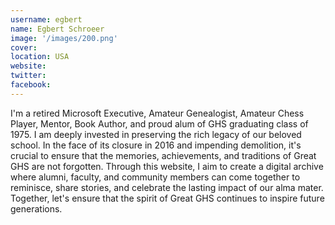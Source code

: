 ```yaml
---
username: egbert
name: Egbert Schroeer
image: '/images/200.png'
cover:
location: USA
website: 
twitter: 
facebook: 
---
```


I'm a retired Microsoft Executive, Amateur Genealogist, Amateur Chess Player, Mentor, Book Author, and proud alum of GHS graduating class of 1975. I am deeply invested in preserving the rich legacy of our beloved school. In the face of its closure in 2016 and impending demolition, it's crucial to ensure that the memories, achievements, and traditions of Great GHS are not forgotten. Through this website, I aim to create a digital archive where alumni, faculty, and community members can come together to reminisce, share stories, and celebrate the lasting impact of our alma mater. Together, let's ensure that the spirit of Great GHS continues to inspire future generations.